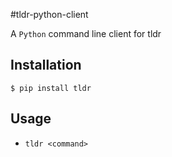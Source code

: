 #tldr-python-client

A `Python` command line client for tldr

## Installation

    $ pip install tldr
    
## Usage

* `tldr <command>`